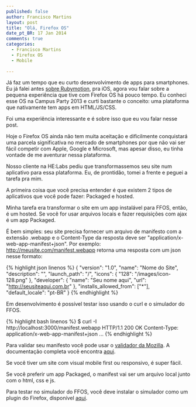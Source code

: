 ```yaml
---
published: false
author: Francisco Martins
layout: post
title: "Olá, Firefox OS"
date_pt_BR: 17 Jan 2014
comments: true
categories:
  - Francisco Martins
  - Firefox OS
  - Mobile
  
---
```


Já faz um tempo que eu curto desenvolvimento de apps para smartphones. Eu já falei antes [sobre Rubymotion][0], pra iOS, agora vou falar sobre a pequena experiência que tive com Firefox OS há pouco tempo. Eu conheci esse OS na Campus Party 2013 e curti bastante o conceito: uma plataforma que nativamente tem apps em HTML/JS/CSS.

Foi uma experiência interessante e é sobre isso que eu vou falar nesse post.

<!--more-->

Hoje o Firefox OS ainda não tem muita aceitação e dificilmente conquistará uma parcela significativa no mercado de smartphones por que não vai ser fácil competir com Apple, Google e Microsoft, mas apesar disso, eu tinha vontade de me aventurar nessa plataforma.

Nosso cliente na HE:Labs pediu que transformassemos seu site num aplicativo para essa plataforma. Eu, de prontidão, tomei a frente e peguei a tarefa pra mim.

A primeira coisa que você precisa entender é que existem 2 tipos de aplicativos que você pode fazer: Packaged e hosted.

Minha tarefa era transformar o site em um app instalável para FFOS, então, é um hosted. Se você for usar arquivos locais e fazer requisições com ajax é um app Packaged.

É bem simples: seu site precisa fornecer um arquivo de manifesto com a extensão .webapp e o Content-Type da resposta deve ser "application/x-web-app-manifest+json".
Por exemplo: http://meusite.com/manifest.webapp retorna uma resposta com um json nesse formato:


{% highlight json linenos %}
  {
    "version": "1.0",
    "name": "Nome do Site",
    "description": "",
    "launch_path": "/",
    "icons": {
      "128": "/images/icon-128.png"
    },
    "developer": {
      "name": "Seu nome aqui",
      "url": "http://seusiteaqui.com.br"
    },
    "installs_allowed_from": ["*"],
    "default_locale": "pt-BR"
  }
{% endhighlight %}

Em desenvolvimento é possível testar isso usando o curl e o simulador do FFOS.

{% highlight bash linenos %}
$ curl -I http://localhost:3000/manifest.webapp
 HTTP/1.1 200 OK
 Content-Type: application/x-web-app-manifest+json
 ...
{% endhighlight %}

Para validar seu manifesto você pode usar o [validador da Mozilla][1]. A documentação completa você encontra [aqui][2].

Se você tiver um site com visual mobile first ou responsivo, é super fácil.

Se você preferir um app Packaged, o manifest vai ser um arquivo local junto com o html, css e js.

Para testar no simulador do FFOS, você deve instalar o simulador como um plugin do Firefox, disponível [aqui][3].



[0]: http://helabs.com.br/blog/2013/10/09/rubymotion-desenvolvimento-de-apps-nativos-para-ios-com-ruby/
[1]: https://marketplace.firefox.com/developers/validator
[2]: https://developer.mozilla.org/en-US/Apps/Developing/Manifest
[3]: https://addons.mozilla.org/pt-br/firefox/addon/firefox-os-simulator/
